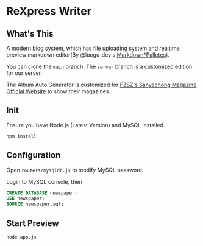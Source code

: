 
<p align="center"><h1>ReXpress Writer</h1></p>

## What's This
A modern blog system, which has file uploading system and realtime preview markdown editor(By @luogu-dev's [Markdown*Palletes](https://github.com/luogu-dev/markdown-palettes)).

You can clone the `main` branch. The `server` branch is a customized edition for our server.

The Album Auto Generator is customized for [FZSZ's Sanyechong Magazine Official Website](http://fzsztech.fzsz.net/news/) to show their magazines.

## Init
Ensure you have Node.js (Latest Version) and MySQL installed.

```sh
npm install
```
## Configuration
Open `routers/mysqldb.js` to modify MySQL password.

Login to MySQL console, then
```sql
CREATE DATABASE newspaper;
USE newspaper;
SOURCE newspaper.sql;
```
## Start Preview
```sh
node app.js
```